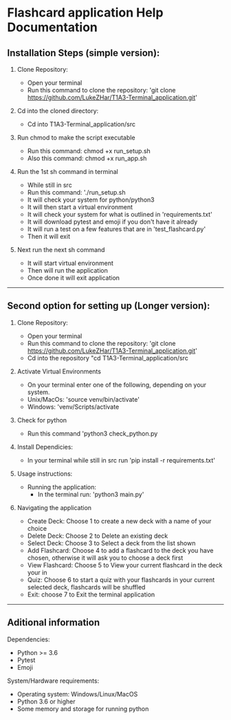 # Flashcard application Help Documentation

## Installation Steps (simple version):

1. Clone Repository:

   - Open your terminal
   - Run this command to clone the repository: 'git clone https://github.com/LukeZHar/T1A3-Terminal_application.git'

2. Cd into the cloned directory:

   - Cd into T1A3-Terminal_application/src

3. Run chmod to make the script executable

   - Run this command: chmod +x run_setup.sh
   - Also this command: chmod +x run_app.sh

4. Run the 1st sh command in terminal

   - While still in src
   - Run this command: './run_setup.sh
   - It will check your system for python/python3
   - It will then start a virtual environment
   - It will check your system for what is outlined in 'requirements.txt'
   - It will download pytest and emoji if you don't have it already
   - It will run a test on a few features that are in 'test_flashcard.py'
   - Then it will exit

5. Next run the next sh command
   - It will start virtual environment
   - Then will run the application
   - Once done it will exit application

---

## Second option for setting up (Longer version):

1. Clone Repository:

   - Open your terminal
   - Run this command to clone the repository: 'git clone https://github.com/LukeZHar/T1A3-Terminal_application.git'
   - Cd into the repository "cd T1A3-Terminal_application/src

2. Activate Virtual Environments

   - On your terminal enter one of the following, depending on your system.
   - Unix/MacOs: 'source venv/bin/activate'
   - Windows: 'venv/Scripts/activate

3. Check for python
   
   - Run this command 'python3 check_python.py

3. Install Dependicies:

   - In your terminal while still in src run 'pip install -r requirements.txt'

4. Usage instructions:

   - Running the application:
     - In the terminal run: 'python3 main.py'

5. Navigating the application
   - Create Deck: Choose 1 to create a new deck with a name of your choice
   - Delete Deck: Choose 2 to Delete an existing deck
   - Select Deck: Choose 3 to Select a deck from the list shown
   - Add Flashcard: Choose 4 to add a flashcard to the deck you have chosen, otherwise it will ask you to choose a deck first
   - View Flashcard: Choose 5 to View your current flashcard in the deck your in
   - Quiz: Choose 6 to start a quiz with your flashcards in your current selected deck, flashcards will be shuffled
   - Exit: choose 7 to Exit the terminal application

---

## Aditional information

Dependencies:

- Python >= 3.6
- Pytest
- Emoji

System/Hardware requirements:

- Operating system: Windows/Linux/MacOS
- Python 3.6 or higher
- Some memory and storage for running python
